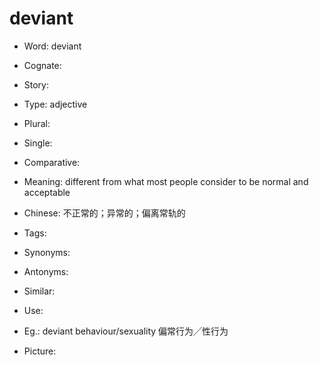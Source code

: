 # deviant

- Word: deviant
- Cognate: 
- Story: 

- Type: adjective
- Plural: 
- Single: 
- Comparative: 
- Meaning: different from what most people consider to be normal and acceptable
- Chinese: 不正常的；异常的；偏离常轨的
- Tags: 
- Synonyms: 
- Antonyms: 
- Similar: 
- Use: 
- Eg.: deviant behaviour/sexuality 偏常行为╱性行为
- Picture: 

